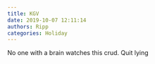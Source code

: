 ```yaml
---
title: KGV
date: 2019-10-07 12:11:14
authors: Ripp
categories: Holiday
---
```


 No one with a brain watches this crud. Quit lying